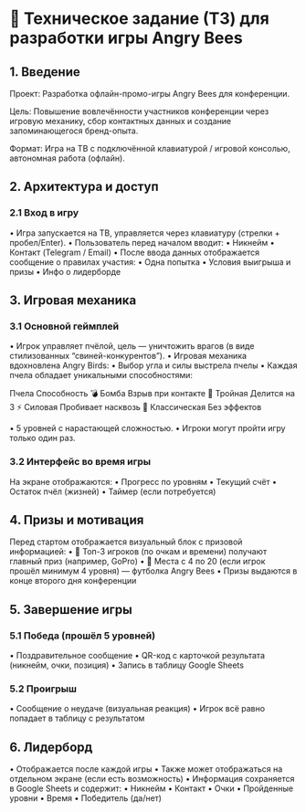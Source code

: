 # 🐝 Техническое задание (ТЗ) для разработки игры Angry Bees

## 1. Введение

Проект: Разработка офлайн-промо-игры Angry Bees для конференции.

Цель: Повышение вовлечённости участников конференции через игровую механику, сбор контактных данных и создание запоминающегося бренд-опыта.

Формат: Игра на ТВ с подключённой клавиатурой / игровой консолью, автономная работа (офлайн).

## 2. Архитектура и доступ

### 2.1 Вход в игру
 • Игра запускается на ТВ, управляется через клавиатуру (стрелки + пробел/Enter).
 • Пользователь перед началом вводит:
 • Никнейм
 • Контакт (Telegram / Email)
 • После ввода данных отображается сообщение о правилах участия:
 • Одна попытка
 • Условия выигрыша и призы
 • Инфо о лидерборде

## 3. Игровая механика

### 3.1 Основной геймплей
 • Игрок управляет пчёлой, цель — уничтожить врагов (в виде стилизованных “свиней-конкурентов”).
 • Игровая механика вдохновлена Angry Birds:
 • Выбор угла и силы выстрела пчелы
 • Каждая пчела обладает уникальными способностями:

Пчела Способность
💣 Бомба Взрыв при контакте
🧬 Тройная Делится на 3
⚡️ Силовая Пробивает насквозь
🐝 Классическая Без эффектов

 • 5 уровней с нарастающей сложностью.
 • Игроки могут пройти игру только один раз.

### 3.2 Интерфейс во время игры

На экране отображаются:
 • Прогресс по уровням
 • Текущий счёт
 • Остаток пчёл (жизней)
 • Таймер (если потребуется)

## 4. Призы и мотивация

Перед стартом отображается визуальный блок с призовой информацией:
 • 🥇 Топ-3 игроков (по очкам и времени) получают главный приз (например, GoPro)
 • 👕 Места с 4 по 20 (если игрок прошёл минимум 4 уровня) — футболка Angry Bees
 • Призы выдаются в конце второго дня конференции

## 5. Завершение игры

### 5.1 Победа (прошёл 5 уровней)
 • Поздравительное сообщение
 • QR-код с карточкой результата (никнейм, очки, позиция)
 • Запись в таблицу Google Sheets

### 5.2 Проигрыш
 • Сообщение о неудаче (визуальная реакция)
 • Игрок всё равно попадает в таблицу с результатом

## 6. Лидерборд
 • Отображается после каждой игры
 • Также может отображаться на отдельном экране (если есть возможность)
 • Информация сохраняется в Google Sheets и содержит:
 • Никнейм
 • Контакт
 • Очки
 • Пройденные уровни
 • Время
 • Победитель (да/нет)
